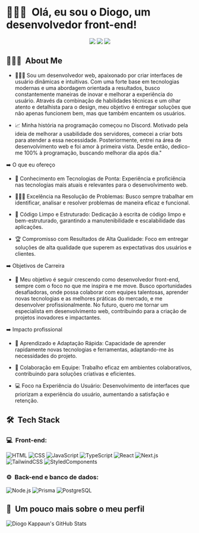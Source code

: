 <h1>🙋🏻‍♂️ &nbsp;Olá, eu sou o Diogo, um desenvolvedor front-end!</h1>
<p align="center">
<a href="https://diogokappaun.vercel.app/"><img src="https://img.shields.io/badge/-diogokappaun.vercel.app-3423A6?style=flat-square&logo=Google-Chrome&logoColor=white"/></a>
<a href="www.linkedin.com/in/diogo-kappaun"><img src="https://img.shields.io/badge/-Diogo%20Kappaun-0077B5?style=flat-square&logo=Linkedin&logoColor=white"/></a>
<a href="mailto:diogohkappaun@gmail.com"><img src="https://img.shields.io/badge/-diogohkappaun@gmail.com-D14836?style=flat-square&logo=Gmail&logoColor=white"/></a>

</p>

<h2> 👨🏻‍💻 &nbsp;About Me </h2>

- 👨🏻‍🚀 Sou um desenvolvedor web, apaixonado por criar interfaces de usuário dinâmicas e intuitivas. Com uma forte base em tecnologias modernas e uma abordagem orientada a resultados, busco constantemente maneiras de inovar e melhorar a experiência do usuário. Através da combinação de habilidades técnicas e um olhar atento e detalhista para o design, meu objetivo é entregar soluções que não apenas funcionem bem, mas que também encantem os usuários.

- 📈 Minha história na programação começou no Discord. Motivado pela ideia de melhorar a usabilidade dos servidores, comecei a criar bots para atender a essa necessidade. Posteriormente, entrei na área de desenvolvimento web e foi amor à primeira vista. Desde então, dedico-me 100% à programação, buscando melhorar dia após dia."

➡️ O que eu ofereço

- 🔧 Conhecimento em Tecnologias de Ponta: Experiência e proficiência nas tecnologias mais atuais e relevantes para o desenvolvimento web.

- 🕵🏻‍♂️ Excelência na Resolução de Problemas: Busco sempre trabalhar em identificar, analisar e resolver problemas de maneira eficaz e funcional.

- 🧹 Código Limpo e Estruturado: Dedicação à escrita de código limpo e bem-estruturado, garantindo a manutenibilidade e escalabilidade das aplicações.

- 🏆 Compromisso com Resultados de Alta Qualidade: Foco em entregar soluções de alta qualidade que superem as expectativas dos usuários e clientes.

➡️ Objetivos de Carreira

- 🚀 Meu objetivo é seguir crescendo como desenvolvedor front-end, sempre com o foco no que me inspira e me move. Busco oportunidades desafiadoras, onde possa colaborar com equipes talentosas, aprender novas tecnologias e as melhores práticas do mercado, e me desenvolver profissionalmente. No futuro, quero me tornar um especialista em desenvolvimento web, contribuindo para a criação de projetos inovadores e impactantes.

➡️ Impacto profissional

- 💨 Aprendizado e Adaptação Rápida: Capacidade de aprender rapidamente novas tecnologias e ferramentas, adaptando-me às necessidades do projeto.

- 🦺 Colaboração em Equipe: Trabalho eficaz em ambientes colaborativos, contribuindo para soluções criativas e eficientes.

- 💻 Foco na Experiência do Usuário: Desenvolvimento de interfaces que priorizam a experiência do usuário, aumentando a satisfação e retenção.

<h2> 🛠 &nbsp;Tech Stack</h2>
<h3>💻 &nbsp;Front-end:</h3>

![HTML](https://img.shields.io/badge/-HTML-333333?style=flat&logo=HTML5)
![CSS](https://img.shields.io/badge/-CSS-333333?style=flat&logo=CSS3&logoColor=1572B6)
![JavaScript](https://img.shields.io/badge/-JavaScript-333333?style=flat&logo=javascript)
![TypeScript](https://img.shields.io/badge/-TypeScript-333333?style=flat&logo=typescript&logoColor=2D79C7)
![React](https://img.shields.io/badge/-React-333333?style=flat&logo=react)
![Next.js](https://img.shields.io/badge/-Next.js-333333?style=flat&logo=nextdotjs)
![TailwindCSS](https://img.shields.io/badge/-TailwindCSS-333333?style=flat&logo=tailwindcss)
![StyledComponents](https://img.shields.io/badge/-styledcomponents-333333?style=flat&logo=styledcomponents)

<h3>⚙️ &nbsp;Back-end e banco de dados:</h3>

![Node.js](https://img.shields.io/badge/-Node.js-333333?style=flat&logo=node.js)
![Prisma](https://img.shields.io/badge/-Prisma-333333?style=flat&logo=prisma)
![PostgreSQL](https://img.shields.io/badge/-PostgreSQL-333333?style=flat&logo=postgresql)

<h2>🚀 &nbsp;Um pouco mais sobre o meu perfil</h2>

![Diogo Kappaun's GitHub Stats](https://github-readme-stats.vercel.app/api?username=diogo-kappaun&show_icons=true&theme=catppuccin_mocha )
